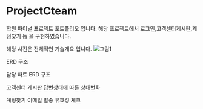 # ProjectCteam
학원 파이널 프로젝트 포트폴리오 입니다.
해당 프로젝트에서 로그인,고객센터게시판,계정찾기 등 을 구현하였습니다.

해당 사진은 전체적인 기술개요 입니다.
![그림1](https://user-images.githubusercontent.com/62600560/132938971-58ce99c7-86c5-445c-9c44-70874a29ace4.png)

ERD 구조

담당 파트 ERD 구조

고객센터 게시판 답변상태에 따른 상태변화

계정찾기 이메일 발송 유효성 체크
